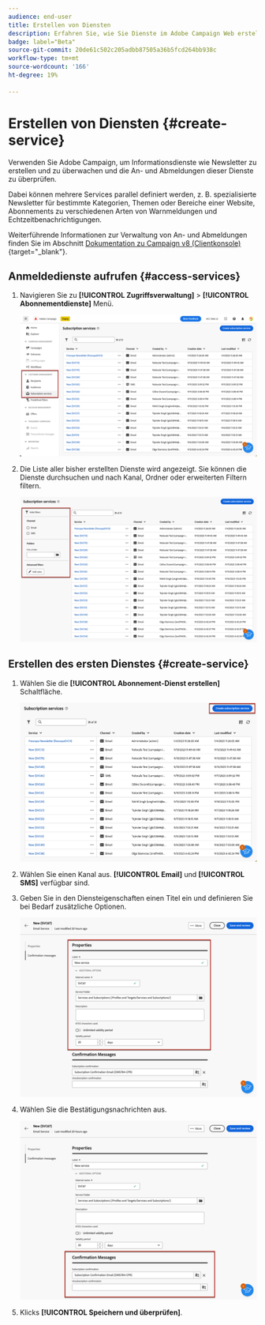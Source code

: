 ```yaml
---
audience: end-user
title: Erstellen von Diensten
description: Erfahren Sie, wie Sie Dienste im Adobe Campaign Web erstellen
badge: label="Beta"
source-git-commit: 20de61c502c205adbb87505a36b5fcd264bb938c
workflow-type: tm+mt
source-wordcount: '166'
ht-degree: 19%

---
```



# Erstellen von Diensten {#create-service}

Verwenden Sie Adobe Campaign, um Informationsdienste wie Newsletter zu erstellen und zu überwachen und die An- und Abmeldungen dieser Dienste zu überprüfen.

Dabei können mehrere Services parallel definiert werden, z. B. spezialisierte Newsletter für bestimmte Kategorien, Themen oder Bereiche einer Website, Abonnements zu verschiedenen Arten von Warnmeldungen und Echtzeitbenachrichtigungen.

Weiterführende Informationen zur Verwaltung von An- und Abmeldungen finden Sie im Abschnitt [Dokumentation zu Campaign v8 (Clientkonsole)](https://experienceleague.adobe.com/docs/campaign/campaign-v8/audience/subscriptions.html){target="_blank"}.

## Anmeldedienste aufrufen {#access-services}

1. Navigieren Sie zu **[!UICONTROL Zugriffsverwaltung]** > **[!UICONTROL Abonnementdienste]** Menü.

   ![](assets/service-list.png)

1. Die Liste aller bisher erstellten Dienste wird angezeigt. Sie können die Dienste durchsuchen und nach Kanal, Ordner oder erweiterten Filtern filtern.

   ![](assets/service-filters.png)

## Erstellen des ersten Dienstes {#create-service}

1. Wählen Sie die **[!UICONTROL Abonnement-Dienst erstellen]** Schaltfläche.

   ![](assets/service-create-button.png)

1. Wählen Sie einen Kanal aus. **[!UICONTROL Email]** und **[!UICONTROL SMS]** verfügbar sind.

1. Geben Sie in den Diensteigenschaften einen Titel ein und definieren Sie bei Bedarf zusätzliche Optionen.

   ![](assets/service-create-properties.png)

1. Wählen Sie die Bestätigungsnachrichten aus.

   ![](assets/service-create-confirmation-msg.png)

1. Klicks **[!UICONTROL Speichern und überprüfen]**.


